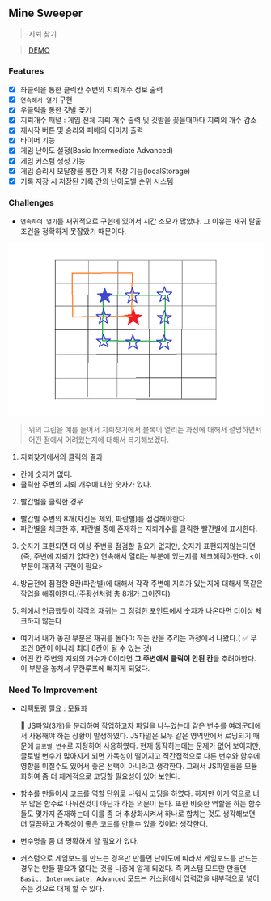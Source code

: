 ## Mine Sweeper

> 지뢰 찾기

> [DEMO](https://jjanmo.github.io/jjanmo.github.io-minesweeper/)

### Features

-   [x] 좌클릭을 통한 클릭칸 주변의 지뢰개수 정보 출력
-   [x] `연속해서 열기` 구현
-   [x] 우클릭을 통한 깃발 꽂기
-   [x] 지뢰개수 패널 : 게임 전체 지뢰 개수 출력 및 깃발을 꽂을때마다 지뢰의 개수 감소
-   [x] 재시작 버튼 및 승리와 패배의 이미지 출력
-   [x] 타이머 기능
-   [x] 게임 난이도 설정(Basic Intermediate Advanced)
-   [x] 게임 커스텀 생성 기능
-   [x] 게임 승리시 모달창을 통한 기록 저장 기능(localStorage)
-   [x] 기록 저장 시 저장된 기록 간의 난이도별 순위 시스템

### Challenges

-   `연속하여 열기`를 재귀적으로 구현에 있어서 시간 소모가 많았다. 그 이유는 재귀 탈출조건을 정확하게 못잡았기 때문이다.

![recursion](./image/recursion.png)

> 위의 그림을 예를 들어서 지뢰찾기에서 블록이 열리는 과정에 대해서 설명하면서 어떤 점에서 어려웠는지에 대해서 복기해보겠다.

1. 지뢰찾기에서의 클릭의 결과

-   칸에 숫자가 없다.
-   클릭한 주변의 지뢰 개수에 대한 숫자가 있다.

2. 빨간별을 클릭한 경우

-   빨간별 주변의 8개(자신은 제외, 파란별)를 점검해야한다.
-   파란별을 체크한 후, 파란별 중에 존재하는 지뢰개수를 클릭한 빨간별에 표시한다.

3. 숫자가 표현되면 더 이상 주변을 점검할 필요가 없지만, 숫자가 표현되지않는다면(즉, 주변에 지뢰가 없다면) 연속해서 열리는 부분에 있는지를 체크해줘야한다. <이 부분이 재귀적 구현이 필요>

4. 방금전에 점검한 8칸(파란별)에 대해서 각각 주변에 지뢰가 있는지에 대해서 똑같은 작업을 해줘야한다.(주황선처럼 총 8개가 그어진다)

5. 위에서 언급했듯이 각각의 재귀는 그 점검한 포인트에서 숫자가 나온다면 더이상 체크하지 않는다

-   여기서 내가 놓친 부분은 재귀를 돌아야 하는 칸을 추리는 과정에서 나왔다.( ✅ 무조건 8칸이 아니라 최대 8칸이 될 수 있는 것)
-   어떤 칸 주변의 지뢰의 개수가 0이라면 **그 주변에서 클릭이 안된 칸**을 추려야한다. 이 부분을 놓쳐서 무한루프에 빠지게 되었다.

### Need To Improvement

-   리팩토링 필요 : 모듈화

    📌 JS파일(3개)을 분리하여 작업하고자 파일을 나누었는데 같은 변수를 여러군데에서 사용해야 하는 상황이 발생하였다. JS파일은 모두 같은 영역안에서 로딩되기 때문에 `글로벌 변수`로 지정하여 사용하였다. 현재 동작하는데는 문제가 없어 보이지만, 글로벌 변수가 많아지게 되면 가독성이 떨어지고 직간접적으로 다른 변수와 함수에 영향을 미칠수도 있어서 좋은 선택이 아니라고 생각한다. 그래서 JS파일들을 모듈화하여 좀 더 체계적으로 코딩할 필요성이 있어 보인다.

-   함수를 만들어서 코드를 역할 단위로 나워서 코딩을 하였다. 하지만 이게 역으로 너무 많은 함수로 나눠진것이 아닌가 하는 의문이 든다. 또한 비슷한 역할을 하는 함수들도 몇가지 존재하는데 이를 좀 더 추상화시켜서 하나로 합치는 것도 생각해보면 더 깔끔하고 가독성이 좋은 코드를 만들수 있을 것이라 생각한다.
-   변수명을 좀 더 명확하게 할 필요가 있다.

-   커스텀으로 게임보드를 만드는 경우만 만들면 난이도에 따라서 게임보드를 만드는 경우는 만들 필요가 없다는 것을 나중에 알게 되었다. 즉 커스텀 모드만 만들면 `Basic, Intermediate, Advanced` 모드는 커스텀에서 입력값을 내부적으로 넣어주는 것으로 대체 할 수 있다.
